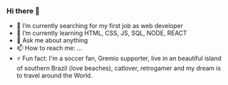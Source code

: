 ### Hi there 👋


- 🔭 I’m currently searching for my first job as web developer
- 🌱 I’m currently learning HTML, CSS, JS, SQL, NODE, REACT
- 💬 Ask me about anything
- 📫 How to reach me: ...
- ⚡ Fun fact: I'm a soccer fan, Gremio supporter, live in an beautiful island of southern Brazil (love beaches), catlover, retrogamer and my dream is to travel around the World.
